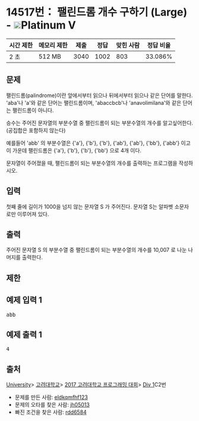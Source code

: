 # 14517번： 팰린드롬 개수 구하기 (Large) - <img src="https://static.solved.ac/tier_small/16.svg" style="height:20px" />Platinum V


| 시간 제한 | 메모리 제한 | 제출 | 정답 | 맞힌 사람 | 정답 비율 |
| --- | --- | --- | --- | --- | --- |
| 2 초 | 512 MB | 3040 | 1002 | 803 | 33.086% |


## 문제


팰린드롬(palindrome)이란 앞에서부터 읽으나 뒤에서부터 읽으나 같은 단어를 말한다. 'aba'나 'a'와 같은 단어는 팰린드롬이며, 'abaccbcb'나 'anavolimilana'와 같은 단어는 팰린드롬이 아니다.

승수는 주어진 문자열의 부분수열 중 팰린드롬이 되는 부분수열의 개수를 알고싶어한다. (공집합은 포함하지 않는다)

예를들어 'abb' 의 부분수열은 {'a'}, {'b'}, {'b'}, {'ab'}, {'ab'}, {'bb'}, {'abb'} 이고 이 가운데 팰린드롬은 {'a'}, {'b'}, {'b'}, {'bb'} 으로 4개 이다.

문자열이 주어졌을 때, 팰린드롬이 되는 부분수열의 개수를 출력하는 프로그램을 작성하시오.




## 입력


첫째 줄에 길이가 1000을 넘지 않는 문자열 S 가 주어진다. 문자열 S는 알파벳 소문자로만 이루어져 있다.




## 출력


주어진 문자열 S 의 부분수열 중 팰린드롬이 되는 부분수열의 개수를 10,007 로 나눈 나머지를 출력한다.




## 제한




## 예제 입력 1


<pre>abb
</pre>


## 예제 출력 1


<pre>4
</pre>






## 출처


[University](/category/5)> [고려대학교](/category/341)> [2017 고려대학교 프로그래밍 대회](/category/804)> [Div 1](/category/detail/1744)C2번
- 문제를 만든 사람: [eldkqmfhf123](/user/eldkqmfhf123)
- 문제의 오타를 찾은 사람: [jh05013](/user/jh05013)
- 빠진 조건을 찾은 사람: [rdd6584](/user/rdd6584)




